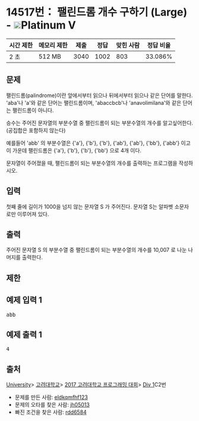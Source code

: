 # 14517번： 팰린드롬 개수 구하기 (Large) - <img src="https://static.solved.ac/tier_small/16.svg" style="height:20px" />Platinum V


| 시간 제한 | 메모리 제한 | 제출 | 정답 | 맞힌 사람 | 정답 비율 |
| --- | --- | --- | --- | --- | --- |
| 2 초 | 512 MB | 3040 | 1002 | 803 | 33.086% |


## 문제


팰린드롬(palindrome)이란 앞에서부터 읽으나 뒤에서부터 읽으나 같은 단어를 말한다. 'aba'나 'a'와 같은 단어는 팰린드롬이며, 'abaccbcb'나 'anavolimilana'와 같은 단어는 팰린드롬이 아니다.

승수는 주어진 문자열의 부분수열 중 팰린드롬이 되는 부분수열의 개수를 알고싶어한다. (공집합은 포함하지 않는다)

예를들어 'abb' 의 부분수열은 {'a'}, {'b'}, {'b'}, {'ab'}, {'ab'}, {'bb'}, {'abb'} 이고 이 가운데 팰린드롬은 {'a'}, {'b'}, {'b'}, {'bb'} 으로 4개 이다.

문자열이 주어졌을 때, 팰린드롬이 되는 부분수열의 개수를 출력하는 프로그램을 작성하시오.




## 입력


첫째 줄에 길이가 1000을 넘지 않는 문자열 S 가 주어진다. 문자열 S는 알파벳 소문자로만 이루어져 있다.




## 출력


주어진 문자열 S 의 부분수열 중 팰린드롬이 되는 부분수열의 개수를 10,007 로 나눈 나머지를 출력한다.




## 제한




## 예제 입력 1


<pre>abb
</pre>


## 예제 출력 1


<pre>4
</pre>






## 출처


[University](/category/5)> [고려대학교](/category/341)> [2017 고려대학교 프로그래밍 대회](/category/804)> [Div 1](/category/detail/1744)C2번
- 문제를 만든 사람: [eldkqmfhf123](/user/eldkqmfhf123)
- 문제의 오타를 찾은 사람: [jh05013](/user/jh05013)
- 빠진 조건을 찾은 사람: [rdd6584](/user/rdd6584)




